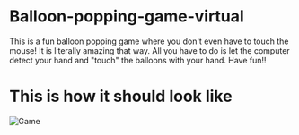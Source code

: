 # Balloon-popping-game-virtual

This is a fun balloon popping game where you don't even have to touch the mouse! It is literally amazing that way. All you have to do is let the computer detect your hand and "touch" the balloons with your hand. Have fun!!

# This is how it should look like

![Game](https://user-images.githubusercontent.com/79054391/151437461-923e3a59-d375-4100-82b8-a924f9a9a83b.png)
